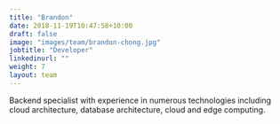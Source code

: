 ```yaml
---
title: "Brandon"
date: 2018-11-19T10:47:58+10:00
draft: false
image: "images/team/brandon-chong.jpg"
jobtitle: "Developer"
linkedinurl: ""
weight: 7
layout: team
---
```


Backend specialist with experience in numerous technologies including cloud architecture, database architecture, cloud and edge computing.